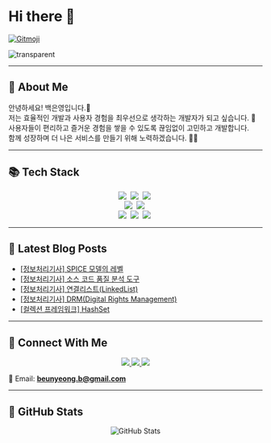 # Hi there 👋  

<a href="https://gitmoji.dev">
  <img src="https://img.shields.io/badge/gitmoji-%20🥰%20😍-FFDD67.svg?style=flat-square" alt="Gitmoji"/>
</a>

![transparent](https://capsule-render.vercel.app/api?type=transparent&fontColor=F5C0CA&text=Eunyeong's%20GitHub%20&height=150&fontSize=60&desc=Welcome!&descAlignY=75&descAlign=60)

---

## 📌 About Me  

안녕하세요! 백은영입니다.👋  
저는 효율적인 개발과 사용자 경험을 최우선으로 생각하는 개발자가 되고 싶습니다. 🚀  
사용자들이 편리하고 즐거운 경험을 쌓을 수 있도록 끊임없이 고민하고 개발합니다.  
함께 성장하며 더 나은 서비스를 만들기 위해 노력하겠습니다. 🐢🐰

---

## 📚 Tech Stack  

<p align="center">
  <img src="https://img.shields.io/badge/java-007396?style=flat-square&logo=java&logoColor=white"/>&nbsp
  <img src="https://img.shields.io/badge/spring-6DB33F?style=flat-square&logo=spring&logoColor=white"/>&nbsp
  <img src="https://img.shields.io/badge/SpringBoot-6DB33F?style=flat-square&logo=SpringBoot&logoColor=white"/>&nbsp
  <br>
  <img src="https://img.shields.io/badge/mysql-4479A1?style=flat-square&logo=mysql&logoColor=white"/>&nbsp
  <img src="https://img.shields.io/badge/redis-DC382D?style=flat-square&logo=redis&logoColor=white"/>&nbsp
  <br>
  <img src="https://img.shields.io/badge/github-181717?style=flat-square&logo=github&logoColor=white"/>&nbsp
  <img src="https://img.shields.io/badge/git-F05032?style=flat-square&logo=git&logoColor=white"/>&nbsp
  <img src="https://img.shields.io/badge/aws-232F3E?style=flat-square&logo=amazonaws&logoColor=white"/>&nbsp
</p>

---

## 📝 Latest Blog Posts  

<!-- BLOG-POST-LIST:START -->
- [[정보처리기사] SPICE 모델의 레벨](https://beunyeong.tistory.com/241)
- [[정보처리기사] 소스 코드 품질 분석 도구](https://beunyeong.tistory.com/240)
- [[정보처리기사] 연결리스트&lpar;LinkedList&rpar;](https://beunyeong.tistory.com/239)
- [[정보처리기사] DRM&lpar;Digital Rights Management&rpar;](https://beunyeong.tistory.com/238)
- [[컬렉션 프레임워크] HashSet](https://beunyeong.tistory.com/237)
<!-- BLOG-POST-LIST:END -->

---

## 🔗 Connect With Me  

<p align="center">
  <a href="https://beunyeong.tistory.com/" target="_blank">
    <img src="https://img.shields.io/badge/Tistory-535D6C?style=flat-square&logo=Tistory&logoColor=white"/>
  </a>
  <a href="작성중..." target="_blank">
    <img src="https://img.shields.io/badge/Notion-000000?style=flat-square&logo=Notion&logoColor=white"/>
  </a>
  <a href="beunyeong.b@gmail.com" target="_blank">
    <img src="https://img.shields.io/badge/Gmail-d14836?style=flat-square&logo=Gmail&logoColor=white"/>
  </a>
</p>

📧 Email: **beunyeong.b@gmail.com**  

---

## 🎨 GitHub Stats  

<p align="center">
  <img src="https://github-readme-stats.vercel.app/api?username=beunyeong&show_icons=true&theme=radical" alt="GitHub Stats"/>
</p>
